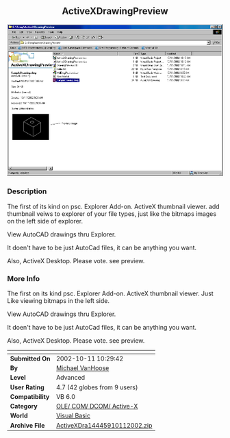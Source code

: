 ﻿<div align="center">

## ActiveXDrawingPreview

<img src="PIC20021011118261608.gif">
</div>

### Description

The first of its kind on psc. Explorer Add-on. ActiveX thumbnail viewer. add thumbnail veiws to explorer of your file types, just like the bitmaps images on the left side of explorer.

View AutoCAD drawings thru Explorer.

It doen't have to be just AutoCad files, it can be anything you want.

Also, ActiveX Desktop. Please vote. see preview.
 
### More Info
 
The first on its kind psc. Explorer Add-on. ActiveX thumbnail viewer. Just Like viewing bitmaps in the left side.

View AutoCAD drawings thru Explorer.

It doen't have to be just AutoCad files, it can be anything you want.

Also, ActiveX Desktop. Please vote. see preview.


<span>             |<span>
---                |---
**Submitted On**   |2002-10-11 10:29:42
**By**             |[Michael VanHoose](https://github.com/Planet-Source-Code/PSCIndex/blob/master/ByAuthor/michael-vanhoose.md)
**Level**          |Advanced
**User Rating**    |4.7 (42 globes from 9 users)
**Compatibility**  |VB 6\.0
**Category**       |[OLE/ COM/ DCOM/ Active\-X](https://github.com/Planet-Source-Code/PSCIndex/blob/master/ByCategory/ole-com-dcom-active-x__1-29.md)
**World**          |[Visual Basic](https://github.com/Planet-Source-Code/PSCIndex/blob/master/ByWorld/visual-basic.md)
**Archive File**   |[ActiveXDra14445910112002\.zip](https://github.com/Planet-Source-Code/michael-vanhoose-activexdrawingpreview__1-39727/archive/master.zip)








